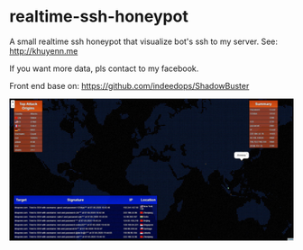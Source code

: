 # realtime-ssh-honeypot
A small realtime ssh honeypot that visualize bot's ssh to my server.
See: http://khuyenn.me

If you want more data, pls contact to my facebook.

Front end base on:
https://github.com/indeedops/ShadowBuster

![image](image.JPG)
